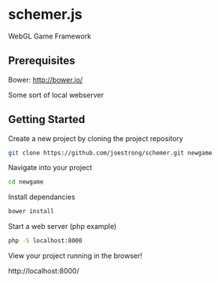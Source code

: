 # schemer.js
WebGL Game Framework

## Prerequisites

Bower: http://bower.io/

Some sort of local webserver

## Getting Started

Create a new project by cloning the project repository

```bash
git clone https://github.com/joestrong/schemer.git newgame
```

Navigate into your project

```bash
cd newgame
```

Install dependancies

```bash
bower install
```

Start a web server (php example)

```bash
php -S localhost:8000
```

View your project running in the browser!

http://localhost:8000/

